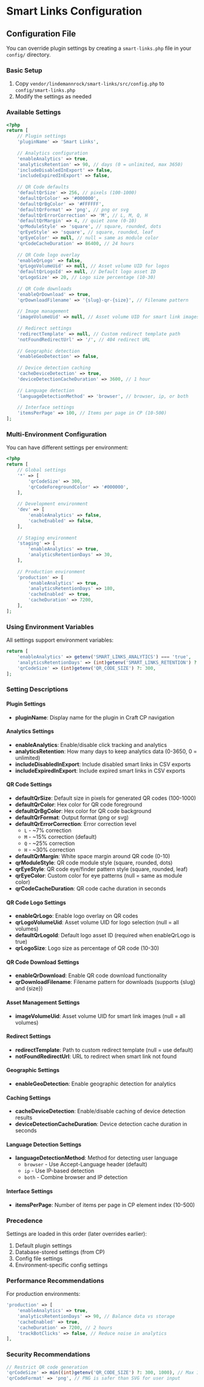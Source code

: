 # Smart Links Configuration

## Configuration File

You can override plugin settings by creating a `smart-links.php` file in your `config/` directory.

### Basic Setup

1. Copy `vendor/lindemannrock/smart-links/src/config.php` to `config/smart-links.php`
2. Modify the settings as needed

### Available Settings

```php
<?php
return [
    // Plugin settings
    'pluginName' => 'Smart Links',
    
    // Analytics configuration
    'enableAnalytics' => true,
    'analyticsRetention' => 90, // days (0 = unlimited, max 3650)
    'includeDisabledInExport' => false,
    'includeExpiredInExport' => false,
    
    // QR Code defaults
    'defaultQrSize' => 256, // pixels (100-1000)
    'defaultQrColor' => '#000000',
    'defaultQrBgColor' => '#FFFFFF', 
    'defaultQrFormat' => 'png', // png or svg
    'defaultQrErrorCorrection' => 'M', // L, M, Q, H
    'defaultQrMargin' => 4, // quiet zone (0-10)
    'qrModuleStyle' => 'square', // square, rounded, dots
    'qrEyeStyle' => 'square', // square, rounded, leaf
    'qrEyeColor' => null, // null = same as module color
    'qrCodeCacheDuration' => 86400, // 24 hours
    
    // QR Code logo overlay
    'enableQrLogo' => false,
    'qrLogoVolumeUid' => null, // Asset volume UID for logos
    'defaultQrLogoId' => null, // Default logo asset ID
    'qrLogoSize' => 20, // Logo size percentage (10-30)
    
    // QR Code downloads
    'enableQrDownload' => true,
    'qrDownloadFilename' => '{slug}-qr-{size}', // Filename pattern
    
    // Image management
    'imageVolumeUid' => null, // Asset volume UID for smart link images
    
    // Redirect settings
    'redirectTemplate' => null, // Custom redirect template path
    'notFoundRedirectUrl' => '/', // 404 redirect URL
    
    // Geographic detection
    'enableGeoDetection' => false,
    
    // Device detection caching
    'cacheDeviceDetection' => true,
    'deviceDetectionCacheDuration' => 3600, // 1 hour
    
    // Language detection  
    'languageDetectionMethod' => 'browser', // browser, ip, or both
    
    // Interface settings
    'itemsPerPage' => 100, // Items per page in CP (10-500)
];
```

### Multi-Environment Configuration

You can have different settings per environment:

```php
<?php
return [
    // Global settings
    '*' => [
        'qrCodeSize' => 300,
        'qrCodeForegroundColor' => '#000000',
    ],
    
    // Development environment
    'dev' => [
        'enableAnalytics' => false,
        'cacheEnabled' => false,
    ],
    
    // Staging environment
    'staging' => [
        'enableAnalytics' => true,
        'analyticsRetentionDays' => 30,
    ],
    
    // Production environment
    'production' => [
        'enableAnalytics' => true,
        'analyticsRetentionDays' => 180,
        'cacheEnabled' => true,
        'cacheDuration' => 7200,
    ],
];
```

### Using Environment Variables

All settings support environment variables:

```php
return [
    'enableAnalytics' => getenv('SMART_LINKS_ANALYTICS') === 'true',
    'analyticsRetentionDays' => (int)getenv('SMART_LINKS_RETENTION') ?: 90,
    'qrCodeSize' => (int)getenv('QR_CODE_SIZE') ?: 300,
];
```

### Setting Descriptions

#### Plugin Settings

- **pluginName**: Display name for the plugin in Craft CP navigation

#### Analytics Settings

- **enableAnalytics**: Enable/disable click tracking and analytics
- **analyticsRetention**: How many days to keep analytics data (0-3650, 0 = unlimited)
- **includeDisabledInExport**: Include disabled smart links in CSV exports
- **includeExpiredInExport**: Include expired smart links in CSV exports

#### QR Code Settings

- **defaultQrSize**: Default size in pixels for generated QR codes (100-1000)
- **defaultQrColor**: Hex color for QR code foreground
- **defaultQrBgColor**: Hex color for QR code background
- **defaultQrFormat**: Output format (png or svg)
- **defaultQrErrorCorrection**: Error correction level
  - `L` - ~7% correction
  - `M` - ~15% correction (default)
  - `Q` - ~25% correction
  - `H` - ~30% correction
- **defaultQrMargin**: White space margin around QR code (0-10)
- **qrModuleStyle**: QR code module style (square, rounded, dots)
- **qrEyeStyle**: QR code eye/finder pattern style (square, rounded, leaf)
- **qrEyeColor**: Custom color for eye patterns (null = same as module color)
- **qrCodeCacheDuration**: QR code cache duration in seconds

#### QR Code Logo Settings

- **enableQrLogo**: Enable logo overlay on QR codes
- **qrLogoVolumeUid**: Asset volume UID for logo selection (null = all volumes)
- **defaultQrLogoId**: Default logo asset ID (required when enableQrLogo is true)
- **qrLogoSize**: Logo size as percentage of QR code (10-30)

#### QR Code Download Settings

- **enableQrDownload**: Enable QR code download functionality
- **qrDownloadFilename**: Filename pattern for downloads (supports {slug} and {size})

#### Asset Management Settings

- **imageVolumeUid**: Asset volume UID for smart link images (null = all volumes)

#### Redirect Settings

- **redirectTemplate**: Path to custom redirect template (null = use default)
- **notFoundRedirectUrl**: URL to redirect when smart link not found

#### Geographic Settings

- **enableGeoDetection**: Enable geographic detection for analytics

#### Caching Settings

- **cacheDeviceDetection**: Enable/disable caching of device detection results
- **deviceDetectionCacheDuration**: Device detection cache duration in seconds

#### Language Detection Settings

- **languageDetectionMethod**: Method for detecting user language
  - `browser` - Use Accept-Language header (default)
  - `ip` - Use IP-based detection
  - `both` - Combine browser and IP detection

#### Interface Settings

- **itemsPerPage**: Number of items per page in CP element index (10-500)

### Precedence

Settings are loaded in this order (later overrides earlier):

1. Default plugin settings
2. Database-stored settings (from CP)
3. Config file settings
4. Environment-specific config settings

### Performance Recommendations

For production environments:

```php
'production' => [
    'enableAnalytics' => true,
    'analyticsRetentionDays' => 90, // Balance data vs storage
    'cacheEnabled' => true,
    'cacheDuration' => 7200, // 2 hours
    'trackBotClicks' => false, // Reduce noise in analytics
],
```

### Security Recommendations

```php
// Restrict QR code generation
'qrCodeSize' => min((int)getenv('QR_CODE_SIZE') ?: 300, 1000), // Max 1000px
'qrCodeFormat' => 'png', // PNG is safer than SVG for user input
```